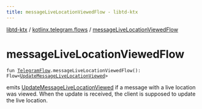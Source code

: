 ```yaml
---
title: messageLiveLocationViewedFlow - libtd-ktx
---
```


[libtd-ktx](../index.html) / [kotlinx.telegram.flows](index.html) / [messageLiveLocationViewedFlow](./message-live-location-viewed-flow.html)

# messageLiveLocationViewedFlow

`fun `[`TelegramFlow`](../kotlinx.telegram.core/-telegram-flow/index.html)`.messageLiveLocationViewedFlow(): Flow<`[`UpdateMessageLiveLocationViewed`](https://tdlibx.github.io/td/docs/org/drinkless/td/libcore/telegram/TdApi/UpdateMessageLiveLocationViewed.html)`>`

emits [UpdateMessageLiveLocationViewed](https://tdlibx.github.io/td/docs/org/drinkless/td/libcore/telegram/TdApi/UpdateMessageLiveLocationViewed.html) if a message with a live location was viewed. When the
update is received, the client is supposed to update the live location.

